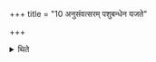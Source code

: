 +++
title = "10 अनुसंवत्सरम् पशुबन्धेन यजते"

+++

<details><summary>थिते</summary>

10. In every year (before the performance of the Pañcaśāradīya proper) he performs an animal-sacrifice.  
</details>
